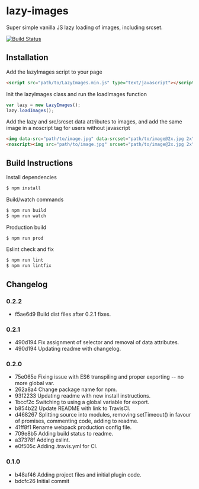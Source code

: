 # lazy-images

Super simple vanilla JS lazy loading of images, including srcset.

[![Build Status](https://travis-ci.org/cdbusby/lazy-images.svg?branch=master)](https://travis-ci.org/cdbusby/lazy-images)

## Installation

Add the lazyImages script to your page

```html
<script src="path/to/LazyImages.min.js" type="text/javascript"></script>
```

Init the lazyImages class and run the loadImages function

```javascript
var lazy = new LazyImages();
lazy.loadImages();
```

Add the lazy and src/srcset data attributes to images, and add the same image in a noscript tag for users without javascript

```html
<img data-src="path/to/image.jpg" data-srcset="path/to/image@2x.jpg 2x" data-lazy="true" alt="">
<noscript><img src="path/to/image.jpg" srcset="path/to/image@2x.jpg 2x" alt=""></noscript>
```

## Build Instructions

Install dependencies

```bash
$ npm install
```

Build/watch commands

```bash
$ npm run build
$ npm run watch
```

Production build

```bash
$ npm run prod
```

Eslint check and fix

```bash
$ npm run lint
$ npm run lintfix
```

## Changelog

### 0.2.2

* f5ae6d9 Build dist files after 0.2.1 fixes.

### 0.2.1

* 490d194 Fix assignment of selector and removal of data attributes.
* 490d194 Updating readme with changelog.

### 0.2.0

* 75e065e Fixing issue with ES6 transpiling and proper exporting -- no more global var.
* 262a8a4 Change package name for npm.
* 93f2233 Updating readme with new install instructions.
* 1bccf2c Switching to using a global variable for export.
* b854b22 Update README with link to TravisCI.
* d468267 Splitting source into modules, removing setTimeout() in favour of promises, commenting code, adding to readme.
* 41ff8f1 Rename webpack production config file.
* 709e8b5 Adding build status to readme.
* a37378f Adding eslint.
* e0f505c Adding .travis.yml for CI.

### 0.1.0

* b48af46 Adding project files and initial plugin code.
* bdcfc26 Initial commit